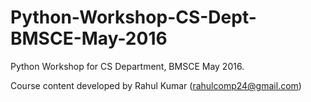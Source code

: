 # Python-Workshop-CS-Dept-BMSCE-May-2016
Python Workshop for CS Department, BMSCE May 2016.

Course content developed by Rahul Kumar (rahulcomp24@gmail.com)
